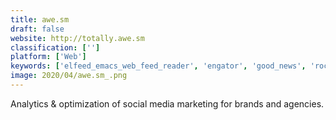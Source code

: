```yaml
---
title: awe.sm
draft: false 
website: http://totally.awe.sm
classification: ['']
platform: ['Web']
keywords: ['elfeed_emacs_web_feed_reader', 'engator', 'good_news', 'rocketcard', 'socialscud', 'swift_social', 'tweetbot', 'twibble.io', 'twitterfeed', 'dlvr.it']
image: 2020/04/awe.sm_.png
---
```

Analytics & optimization of social media marketing for brands and agencies.
